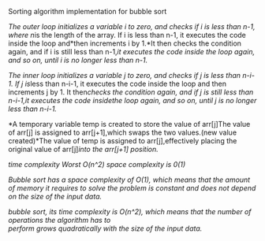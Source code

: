 Sorting algorithm implementation for bubble sort

 
*The outer loop initializes a variable i to zero, and checks if i is less than n-1, where n*is the length of the array. If i is less than n-1, it executes the code inside the loop and*then increments i by 1.*It then checks the condition again, and if i is still less than n-1,*it executes the code inside the loop again, and so on, until i is no longer less than n-1.*



*The inner loop initializes a variable j to zero, and checks if j is less than n-i-1. If j is*less than n-i-1, it executes the code inside the loop and then increments j by 1. It then*checks the condition again, and if j is still less than n-i-1,*it executes the code inside*the loop again, and so on, until j is no longer less than n-i-1.*



*A temporary variable temp is created to store the value of arr[j]The value of arr[j] is assigned to arr[j+1],which swaps the two values.(new value created)*The value of temp is assigned to arr[j],effectively placing the original value of arr[j]*into the arr[j+1] position.*

*time complexity Worst O(n^2) space complexity is 0(1)*


*Bubble sort has a space complexity of O(1), which means that the amount of memory it requires to* 
*solve the problem is constant and does not depend on the size of the input data.*



*bubble sort, its time complexity is O(n^2), which means that the number of operations the algorithm has to* 	
*perform grows quadratically with the size of the input data.*

